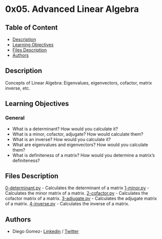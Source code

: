 # 0x05. Advanced Linear Algebra

## Table of Content
* [Description](#description)
* [Learning Objectives](#learning-objectives)
* [Files Description](#files-description)
* [Authors](#authors)

## Description
Concepts of Linear Algebra: Eigenvalues, eigenvectors, cofactor, matrix inverse, etc.


## Learning Objectives
### General

- What is a determinant? How would you calculate it?
- What is a minor, cofactor, adjugate? How would calculate them?
- What is an inverse? How would you calculate it?
- What are eigenvalues and eigenvectors? How would you calculate them?
- What is definiteness of a matrix? How would you determine a matrix’s definiteness?




## Files Description

[0-determinant.py](0-determinant.py) - Calculates the determinant of a matrix
[1-minor.py](1-minor.py) - Calculates the minor matrix of a matrix.
[2-cofactor.py](2-cofactor.py) - Calculates the cofactor matrix of a matrix.
[3-adjugate.py](3-adjugate.py) - Calculates the adjugate matrix of a matrix.
[4-inverse.py](4-inverse.py) - Calculates the inverse of a matrix.


## Authors
* Diego Gomez- [Linkedin](https://www.linkedin.com/in/diego-g%C3%B3mez-8861b61a1/) / [Twitter](https://twitter.com/dagomez2530)
